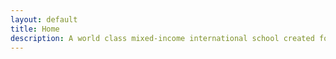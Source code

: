 ```yaml
---
layout: default
title: Home
description: A world class mixed-income international school created for change makers by change makers.Another fine responsive.
---
```

